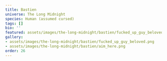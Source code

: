 ```yaml
---
title: Bastien
universe: The Long Midnight
species: Human (assumed cursed)
tags: []
bio: ''
featured: assets/images/the-long-midnight/bastien/fucked_up_guy_beloved.png
gallery:
- assets/images/the-long-midnight/bastien/fucked_up_guy_beloved.png
- assets/images/the-long-midnight/bastien/aim_here.png
order: 26
---
```

